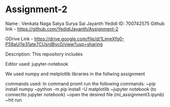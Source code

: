 # Assignment-2
Name : Venkata Naga Satya Surya Sai Jayanth Yedidi ID: 700742575
Github link - https://github.com/YedidiJayanth/Assignment-2

GDrive Link -
https://drive.google.com/file/d/1LimeXfq0-P58aUj1e31ate7CUsrdByc0/view?usp=sharing

Description: This repository includes

Editor used: jupyter-notebook

We used numpy and metplotlib libraries in the follwing assignment

commands used: In command promt run the following commands: ~pip install numpy ~python -m pip install -U matplotlib ~jupyter notebook (to connectto jupyter notebook) ~open the desired file (ml_assignment3.ipynb) ~hit run
